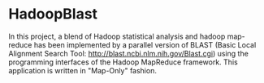 # HadoopBlast
In this project, a blend of Hadoop statistical analysis and hadoop map-reduce has been implemented by a parallel version of 
BLAST (Basic Local Alignment Search Tool: http://blast.ncbi.nlm.nih.gov/Blast.cgi) using the programming interfaces
of the Hadoop MapReduce framework. This application is written in "Map-Only" fashion.
